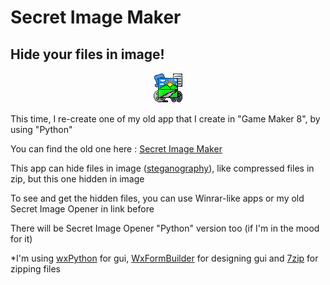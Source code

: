 Secret Image Maker
======

Hide your files in image!
-----

<p align="center">
<img src="https://github.com/MRizaF/Secret-Image-Maker/blob/master/assets/Secret%20Image%20Maker%20-%20Icon.png" alt="Icon"/>
</p>

This time, I re-create one of my old app that I create in "Game Maker 8", by using "Python"

You can find the old one here : [Secret Image Maker](https://gmindo.forumid.net/t1267-secret-image-maker)

This app can hide files in image ([steganography](https://en.wikipedia.org/wiki/Steganography)), like compressed files in zip, but this one hidden in image

To see and get the hidden files, you can use Winrar-like apps or my old Secret Image Opener in link before

There will be Secret Image Opener "Python" version too (if I'm in the mood for it)

*I'm using [wxPython](https://www.wxpython.org/) for gui, [WxFormBuilder](https://sourceforge.net/projects/wxformbuilder/) for designing gui and [7zip](https://www.7-zip.org/) for zipping files
